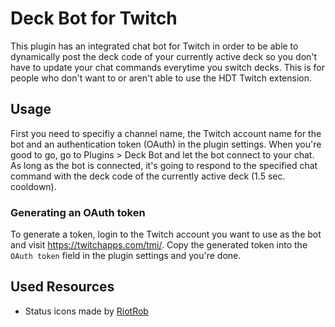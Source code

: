 # Deck Bot for Twitch

This plugin has an integrated chat bot for Twitch in order to be able to dynamically post the deck code of your currently active deck so you don't have to update your chat commands everytime you switch decks. This is for people who don't want to or aren't able to use the HDT Twitch extension.

## Usage
First you need to specifiy a channel name, the Twitch account name for the bot and an authentication token (OAuth) in the plugin settings. When you're good to go, go to Plugins > Deck Bot and let the bot connect to your chat. As long as the bot is connected, it's going to respond to the specified chat command with the deck code of the currently active deck (1.5 sec. cooldown).

### Generating an OAuth token
To generate a token, login to the Twitch account you want to use as the bot and visit https://twitchapps.com/tmi/. Copy the generated token into the `OAuth token` field in the plugin settings and you're done.

## Used Resources
* Status icons made by [RiotRob](https://twitch.tv/RiotRob)
